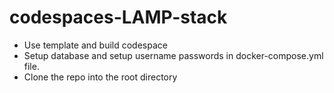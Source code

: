 # codespaces-LAMP-stack

- Use template and build codespace
- Setup database and setup username passwords in docker-compose.yml file.
- Clone the repo into the root directory
